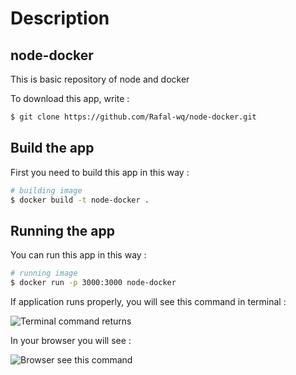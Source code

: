 # Description

## node-docker
This is basic repository of node and docker


To download this app, write :

```bash
$ git clone https://github.com/Rafal-wq/node-docker.git
```

## Build the app

First you need to build this app in this way :

```bash
# building image
$ docker build -t node-docker .
```


## Running the app

You can run this app in this way :

```bash
# running image
$ docker run -p 3000:3000 node-docker
```
If application runs properly, you will see this command in terminal :
<p>
<a ><img src="https://i.ibb.co/vDnrSX3/terminal-listenning.png" alt="Terminal command returns" /></a>
</p>

In your browser you will see :
<p>
<a><img src="https://i.ibb.co/gM7Gt2d/browser.png" alt="Browser see this command" /></a>
</p>
